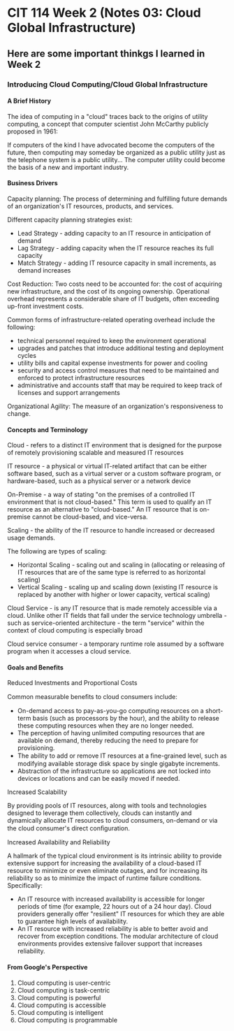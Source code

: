 # CIT 114 Week 2 (Notes 03: Cloud Global Infrastructure)
## Here are some important thinkgs I learned in Week 2
### Introducing Cloud Computing/Cloud Global Infrastructure

#### A Brief History
The idea of computing in a "cloud" traces back to the origins of utility computing, a concept that computer scientist John McCarthy publicly proposed in 1961:

If computers of the kind I have advocated become the computers of the future, then computing may someday be organized as a public utility just as the telephone
system is a public utility... The computer utility could become the basis of a new and important industry.

#### Business Drivers
Capacity planning:
The process of determining and fulfilling future demands of an organization's IT resources, products, and services.

Different capacity planning strategies exist:
  * Lead Strategy - adding capacity to an IT resource in anticipation of demand
  * Lag Strategy - adding capacity when the IT resource reaches its full capacity
  * Match Strategy - adding IT resource capacity in small increments, as demand increases

Cost Reduction:
Two costs need to be accounted for: the cost of acquiring new infrastructure, and the cost of its ongoing ownership. Operational overhead represents a considerable share of IT budgets, often exceeding up-front investment costs.

Common forms of infrastructure-related operating overhead include the following:
  * technical personnel required to keep the environment operational
  * upgrades and patches that introduce additional testing and deployment cycles
  * utility bills and capital expense investments for power and cooling
  * security and access control measures that need to be maintained and enforced to protect infrastructure resources
  * administrative and accounts staff that may be required to keep track of licenses and support arrangements

Organizational Agility:
The measure of an organization's responsiveness to change.

#### Concepts and Terminology
Cloud - refers to a distinct IT environment that is designed for the purpose of remotely provisioning scalable and measured IT resources

IT resource - a physical or virtual IT-related artifact that can be either software based, such as a virtual server or a custom software program, or hardware-based, such as a physical server or a network device

On-Premise - a way of stating "on the premises of a controlled IT environment that is not cloud-based." This term is used to qualify an IT resource as an alternative to "cloud-based." An IT resource that is on-premise cannot be cloud-based, and vice-versa.

Scaling - the ability of the IT resource to handle increased or decreased usage demands.

The following are types of scaling:
  * Horizontal Scaling - scaling out and scaling in (allocating or releasing of IT resources that are of the same type is referred to as horizontal scaling)
  * Vertical Scaling - scaling up and scaling down (existing IT resource is replaced by another with higher or lower capacity, vertical scaling)

Cloud Service - is any IT resource that is made remotely accessible via a cloud. Unlike other IT fields that fall under the service technology umbrella - such as service-oriented architecture - the term "service" within the context of cloud computing is especially broad

Cloud service consumer - a temporary runtime role assumed by a software program when it accesses a cloud service.

#### Goals and Benefits

Reduced Investments and Proportional Costs

Common measurable beneﬁts to cloud consumers include:
  * On-demand access to pay-as-you-go computing resources on a short-term basis (such as processors by the hour), and the ability to release these computing resources when they are no longer needed.
  * The perception of having unlimited computing resources that are available on demand, thereby reducing the need to prepare for provisioning.
  * The ability to add or remove IT resources at a ﬁne-grained level, such as modifying available storage disk space by single gigabyte increments.
  * Abstraction of the infrastructure so applications are not locked into devices or locations and can be easily moved if needed.

Increased Scalability

By providing pools of IT resources, along with tools and technologies designed to leverage them collectively, clouds can instantly and dynamically allocate IT resources to cloud consumers, on-demand or via the cloud consumer's direct conﬁguration.

Increased Availability and Reliability

A hallmark of the typical cloud environment is its intrinsic ability to provide extensive support for increasing the availability of a cloud-based IT resource to minimize or even eliminate outages, and for increasing its reliability so as to minimize the impact of runtime failure conditions.
Specifically:
  * An IT resource with increased availability is accessible for longer periods of time (for example, 22 hours out of a 24 hour day). Cloud providers generally offer "resilient" IT resources for which they are able to guarantee high levels of availability.
  * An IT resource with increased reliability is able to better avoid and recover from exception conditions. The modular architecture of cloud environments provides extensive failover support that increases reliability.

#### From Google's Perspective

1. Cloud computing is user-centric
2. Cloud computing is task-centric
3. Cloud computing is powerful
4. Cloud computing is accessible
5. Cloud computing is intelligent
6. Cloud computing is programmable







